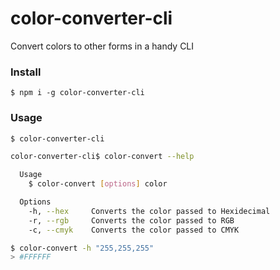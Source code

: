 # color-converter-cli

Convert colors to other forms in a handy CLI

### Install
```
$ npm i -g color-converter-cli
```

### Usage
```bash
$ color-converter-cli

color-converter-cli$ color-convert --help

  Usage
    $ color-convert [options] color

  Options
    -h, --hex     Converts the color passed to Hexidecimal
    -r, --rgb     Converts the color passed to RGB
    -c, --cmyk    Converts the color passed to CMYK

$ color-convert -h "255,255,255"
> #FFFFFF
```
